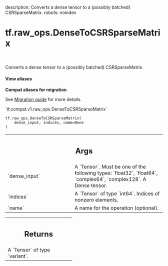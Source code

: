 description: Converts a dense tensor to a (possibly batched) CSRSparseMatrix.
robots: noindex

# tf.raw_ops.DenseToCSRSparseMatrix

<!-- Insert buttons and diff -->

<table class="tfo-notebook-buttons tfo-api nocontent" align="left">

</table>



Converts a dense tensor to a (possibly batched) CSRSparseMatrix.


<section class="expandable">
  <h4 class="showalways">View aliases</h4>
  <p>
<b>Compat aliases for migration</b>
<p>See
<a href="https://www.tensorflow.org/guide/migrate">Migration guide</a> for
more details.</p>
<p>`tf.compat.v1.raw_ops.DenseToCSRSparseMatrix`</p>
</p>
</section>

<pre class="devsite-click-to-copy prettyprint lang-py tfo-signature-link">
<code>tf.raw_ops.DenseToCSRSparseMatrix(
    dense_input, indices, name=None
)
</code></pre>



<!-- Placeholder for "Used in" -->


<!-- Tabular view -->
 <table class="responsive fixed orange">
<colgroup><col width="214px"><col></colgroup>
<tr><th colspan="2"><h2 class="add-link">Args</h2></th></tr>

<tr>
<td>
`dense_input`<a id="dense_input"></a>
</td>
<td>
A `Tensor`. Must be one of the following types: `float32`, `float64`, `complex64`, `complex128`.
A Dense tensor.
</td>
</tr><tr>
<td>
`indices`<a id="indices"></a>
</td>
<td>
A `Tensor` of type `int64`. Indices of nonzero elements.
</td>
</tr><tr>
<td>
`name`<a id="name"></a>
</td>
<td>
A name for the operation (optional).
</td>
</tr>
</table>



<!-- Tabular view -->
 <table class="responsive fixed orange">
<colgroup><col width="214px"><col></colgroup>
<tr><th colspan="2"><h2 class="add-link">Returns</h2></th></tr>
<tr class="alt">
<td colspan="2">
A `Tensor` of type `variant`.
</td>
</tr>

</table>

